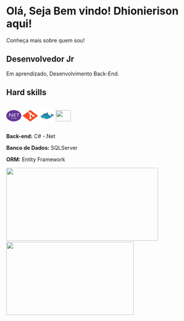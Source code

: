 
# Olá, Seja Bem vindo! Dhionierison aqui! 



Conheça mais sobre quem sou!

##  Desenvolvedor Jr


Em aprendizado, Desenvolvimento Back-End.


## Hard skills 
<div style="display: inline_block"><br>
  
  <img align="center" alt=".NetCore" height="30" width="40" src="https://github.com/devicons/devicon/blob/master/icons/dotnetcore/dotnetcore-original.svg">
  <img align="center" alt=".Git" height="30" width="40" src="https://github.com/devicons/devicon/blob/master/icons/git/git-original.svg">
  <img align="center" alt=".NetCore" height="30" width="40" src="https://github.com/devicons/devicon/blob/master/icons/docker/docker-original.svg"> 
  <img align="center" alt="" height="30" width="40" src="https://cdn.jsdelivr.net/gh/devicons/devicon/icons/microsoftsqlserver/microsoftsqlserver-plain.svg"> 
  
</div>
<br>

**Back-end:** C# -.Net

**Banco de Dados:** SQLServer

**ORM:** Entity Framework


<div>
  <img width = "405em" height="195em" src="https://github-readme-stats.vercel.app/api?username=dhionierison&show_icons=true&layout=compact&langs_count=7&theme=dark"/>
  <img width = "340em" height="195em" src="https://github-readme-stats.vercel.app/api/top-langs/?username=dhionierison&layout=compact&langs_count=7&theme=dark"/>
 
</div>

